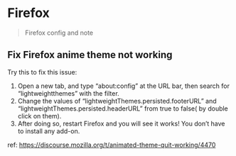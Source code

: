 # Firefox 

> Firefox config and note

## Fix Firefox anime theme not working

Try this to fix this issue:

1. Open a new tab, and type “about:config” at the URL bar, then search for “lightweightthemes” with the filter.
2. Change the values of “lightweightThemes.persisted.footerURL” and “lightweightThemes.persisted.headerURL” from true to false( by double click on them).
3. After doing so, restart Firefox and you will see it works! You don’t have to install any add-on.

ref: <https://discourse.mozilla.org/t/animated-theme-quit-working/4470>
